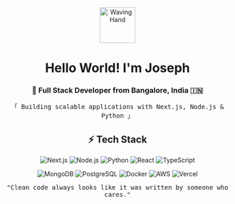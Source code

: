 <div align="center">
  <img src="https://raw.githubusercontent.com/Tarikul-Islam-Anik/Animated-Fluent-Emojis/master/Emojis/Hand%20gestures/Waving%20Hand.png" alt="Waving Hand" width="80" height="80" />

  <h1>Hello World! I'm Joseph</h1>
  <h3>🚀 Full Stack Developer from Bangalore, India 🇮🇳</h3>

  <p align="center">
    <samp>
      「 Building scalable applications with Next.js, Node.js & Python 」
    </samp>
  </p>
</div>

<div align="center">
  <h2>
    ⚡ Tech Stack
  </h2>

  ![Next.js](https://img.shields.io/badge/-Next.js-000000?style=flat-square&logo=next.js&logoColor=white)
  ![Node.js](https://img.shields.io/badge/-Node.js-339933?style=flat-square&logo=node.js&logoColor=white)
  ![Python](https://img.shields.io/badge/-Python-3776AB?style=flat-square&logo=python&logoColor=white)
  ![React](https://img.shields.io/badge/-React-61DAFB?style=flat-square&logo=react&logoColor=black)
  ![TypeScript](https://img.shields.io/badge/-TypeScript-3178C6?style=flat-square&logo=typescript&logoColor=white)

  ![MongoDB](https://img.shields.io/badge/-MongoDB-47A248?style=flat-square&logo=mongodb&logoColor=white)
  ![PostgreSQL](https://img.shields.io/badge/-PostgreSQL-336791?style=flat-square&logo=postgresql&logoColor=white)
  ![Docker](https://img.shields.io/badge/-Docker-2496ED?style=flat-square&logo=docker&logoColor=white)
  ![AWS](https://img.shields.io/badge/-AWS-232F3E?style=flat-square&logo=amazon-aws&logoColor=white)
  ![Vercel](https://img.shields.io/badge/-Vercel-000000?style=flat-square&logo=vercel&logoColor=white)

  <p align="center">
    <samp>
      "Clean code always looks like it was written by someone who cares."
    </samp>
  </p>
</div>
